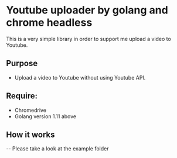 # Youtube uploader by golang and chrome headless

This is a very simple library in order to support me upload a video to Youtube.

## Purpose

- Upload a video to Youtube without using Youtube API.

## Require:

- Chromedrive
- Golang version 1.11 above

## How it works

-- Please take a look at the example folder
